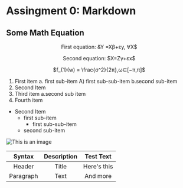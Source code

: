 # Assingment 0: Markdown
## Some Math Equation
<p align = "center">First equation: &Y =Xβ+εy, ∀X$
<p align = "center">Second equation: $X=Zγ+εx$
<p align = "center">$f_{1}(w) = \frac{σ^2}{2π},ω∈[−π,π]$ 

1.  First item a. first sub-item A) first sub-sub-item b.second sub-item
2.  Second Item
3.  Third item a.second sub item
4.  Fourth item

-  Second Item
    - first sub-item
       - first sub-sub-item
    - second sub-item

![This is an image](https://picsum.photos/200/200)



|Syntax   |Description|Test Text  |
|:----:   |:---------:|:-------:  |
|Header   |Title      |Here's this|
|Paragraph|Text       |And more   |
